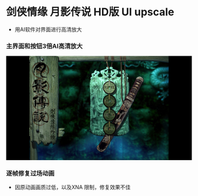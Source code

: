 # 剑侠情缘 月影传说 HD版 UI upscale
- 用AI软件对界面进行高清放大

### 主界面和按钮3倍AI高清放大
<img align="center" src="https://github.com/coolzoom/JxqyHD-ui-upscale/blob/master/Snipaste_2021-02-27_00-08-37.png" alt="1" />

### 逐帧修复过场动画
- 因原动画画质过低，以及XNA 限制，修复效果不佳

